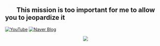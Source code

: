 ## <img src="https://github.com/weg-9000/image/raw/main/logo.gif" alt="Example Image" width="32" height="32" style="vertical-align: text-bottom;"> This mission is too important for me to allow you to jeopardize it

[![YouTube](https://img.shields.io/badge/YouTube-FF0000?style=for-the-badge&logo=youtube&logoColor=white)](https://www.youtube.com/watch?v=ARJ8cAGm6JE)
[![Naver Blog](https://img.shields.io/badge/Naver%20Blog-03C75A?style=for-the-badge&logo=naver&logoColor=white)](https://blog.naver.com/weg_mag)

<img src="https://firebasestorage.googleapis.com/v0/b/weg-c6d13.firebasestorage.app/o/listening-on-ytmusic.svg?alt=media&token=546b8af8-fecc-435a-a1fc-7192368c8678&v=131" width="250" align="right" />




<!--
**weg-9000/weg-9000** is a ✨ _special_ ✨ repository because its `README.md` (this file) appears on your GitHub profile.



Here are some ideas to get you started:

- 🔭 I’m currently working on ...
- 🌱 I’m currently learning ...
- 👯 I’m looking to collaborate on ...
- 🤔 I’m looking for help with ...
- 💬 Ask me about ...
- 📫 How to reach me: ...
- 😄 Pronouns: ...
- ⚡ Fun fact: ...
-->
